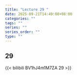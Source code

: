 ```yaml
---
title: "Lecture 29 "
date: 2025-09-21T14:49:08+08:00
categories: ""
tags: ""
series: ""
series_order: ""
type: ""
---
```


## 29

{{< bilibili BV1hJ4m1M7ZA 29 >}}


